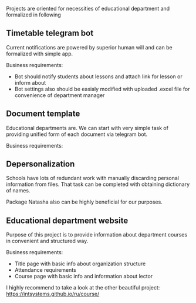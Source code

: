 Projects are oriented for necessities of educational department and formalized in following  


## Timetable telegram bot

Current notifications are powered by superior human will and can be formalized with simple app.

Business requirements:
- Bot should notify students about lessons and attach link for lesson or inform about 
- Bot settings also should be easialy modified with uploaded .excel file for convenience of department manager


## Document template  

Educational departments are. We can start with very simple task of providing unified form of each document via telegram bot. 

Business requirements:


## Depersonalization

Schools have lots of redundant work with manually discarding personal information from files. That task can be completed with obtaining dictionary of names.

Package Natasha also can be highly beneficial for our purposes.


## Educational department website 

Purpose of this project is to provide information about department courses in convenient and structured way.


Business requirements:
- Title page with basic info about organization structure
- Attendance requirements
- Course page with basic info and information about lector  

I highly recommend to take a look at the other beautiful project:  
https://intsystems.github.io/ru/course/


 
